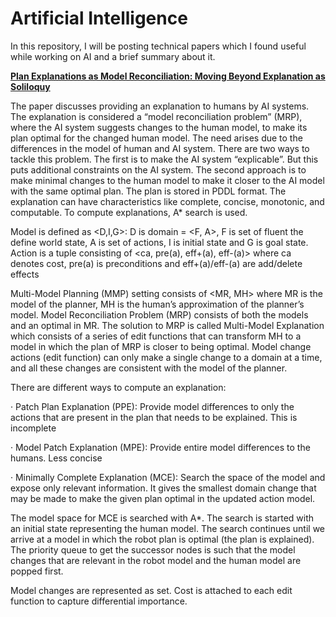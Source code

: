 # Artificial Intelligence
In this repository, I will be posting technical papers which I found useful while working on AI and a brief summary about it.

[**Plan Explanations as Model Reconciliation: Moving Beyond Explanation as Soliloquy**](https://www.ijcai.org/Proceedings/2017/0023.pdf)

The paper discusses providing an explanation to humans by AI systems. The explanation is considered a “model reconciliation problem” (MRP), where the AI system suggests changes to the human model, to make its plan optimal for the changed human model. The need arises due to the differences in the model of human and AI system. There are two ways to tackle this problem. The first is to make the AI system “explicable”. But this puts additional constraints on the AI system. The second approach is to make minimal changes to the human model to make it closer to the AI model with the same optimal plan. The plan is stored in PDDL format. The explanation can have characteristics like complete, concise, monotonic, and computable. To compute explanations, A* search is used.

Model is defined as <D,I,G>: D is domain = <F, A>, F is set of fluent the define world state, A is set of actions, I is initial state and G is goal state. Action is a tuple consisting of <ca, pre(a), eff+(a), eff-(a)> where ca denotes cost, pre(a) is preconditions and eff+(a)/eff-(a) are add/delete effects 

Multi-Model Planning (MMP) setting consists of <MR, MH> where MR is the model of the planner, MH is the human’s approximation of the planner’s model. Model Reconciliation Problem (MRP) consists of both the models and an optimal in MR. The solution to MRP is called Multi-Model Explanation which consists of a series of edit functions that can transform MH to a model in which the plan of MRP is closer to being optimal. Model change actions (edit function) can only make a single change to a domain at a time, and all these changes are consistent with the model of the planner.  

There are different ways to compute an explanation:

·     Patch Plan Explanation (PPE): Provide model differences to only the actions that are present in the plan that needs to be explained. This is incomplete

·     Model Patch Explanation (MPE): Provide entire model differences to the humans. Less concise

·     Minimally Complete Explanation (MCE): Search the space of the model and expose only relevant information. It gives the smallest domain change that may be made to make the given plan optimal in the updated action model. 

The model space for MCE is searched with A*. The search is started with an initial state representing the human model. The search continues until we arrive at a model in which the robot plan is optimal (the plan is explained). The priority queue to get the successor nodes is such that the model changes that are relevant in the robot model and the human model are popped first. 

 Model changes are represented as set. Cost is attached to each edit function to capture differential importance. 
